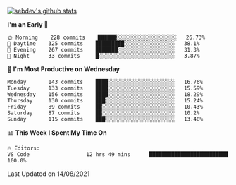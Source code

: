 [![sebdev's github stats](https://github-readme-stats.vercel.app/api?username=sebdeveloper6952&theme=vue-dark)](https://github.com/anuraghazra/github-readme-stats)
<!--START_SECTION:waka-->
**I'm an Early 🐤** 

```text
🌞 Morning    228 commits    ██████░░░░░░░░░░░░░░░░░░░   26.73% 
🌆 Daytime    325 commits    █████████░░░░░░░░░░░░░░░░   38.1% 
🌃 Evening    267 commits    ███████░░░░░░░░░░░░░░░░░░   31.3% 
🌙 Night      33 commits     █░░░░░░░░░░░░░░░░░░░░░░░░   3.87%

```
📅 **I'm Most Productive on Wednesday** 

```text
Monday       143 commits    ████░░░░░░░░░░░░░░░░░░░░░   16.76% 
Tuesday      133 commits    ████░░░░░░░░░░░░░░░░░░░░░   15.59% 
Wednesday    156 commits    ████░░░░░░░░░░░░░░░░░░░░░   18.29% 
Thursday     130 commits    ███░░░░░░░░░░░░░░░░░░░░░░   15.24% 
Friday       89 commits     ██░░░░░░░░░░░░░░░░░░░░░░░   10.43% 
Saturday     87 commits     ██░░░░░░░░░░░░░░░░░░░░░░░   10.2% 
Sunday       115 commits    ███░░░░░░░░░░░░░░░░░░░░░░   13.48%

```


📊 **This Week I Spent My Time On** 

```text
🔥 Editors: 
VS Code                  12 hrs 49 mins      █████████████████████████   100.0%

```


 Last Updated on 14/08/2021
<!--END_SECTION:waka-->
